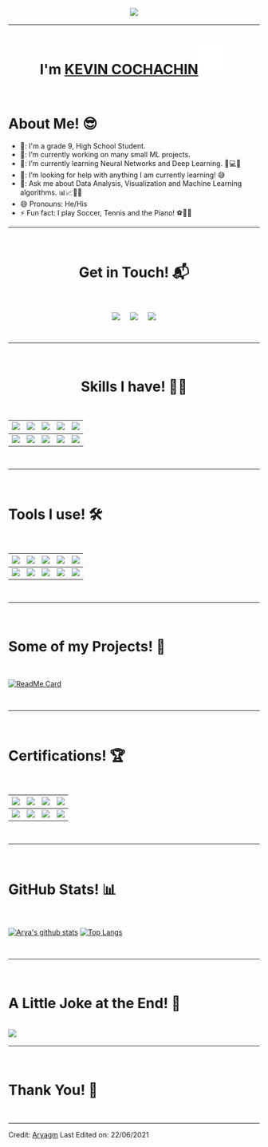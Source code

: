 <p align="center">
  <img src="https://miro.medium.com/max/2048/1*OohqW5DGh9CQS4hLY5FXzA.png" height="230"/>
</p>
<hr>
<h1 align="center">I'm <a href="https://github.com/KevinCochachin">KEVIN COCHACHIN<a><img src="https://github.com/Kathryn-Jie/Kathryn-Jie/blob/main/wave.gif" width="60px"/></h1>
<Br>
<h1>About Me! 😎</h1>

- 🏫: I'm a grade 9, High School Student.
- 🔭: I’m currently working on many small ML projects.
- 🌱: I’m currently learning Neural Networks and Deep Learning. 🧠💻🤖
- 🤔: I’m looking for help with anything I am currently learning! 😅
- 💬: Ask me about Data Analysis, Visualization and Machine Learning algorithms. 📊📈🤖🧠
- 😄  Pronouns: He/His
- ⚡  Fun fact: I play Soccer, Tennis and the Piano! ⚽🎾🎹
  
<hr>
<Br>
<h1 align="center">Get in Touch! 📬</h1>
<Br>
<p align="center">
<a href="https://www.linkedin.com/in/arya-manjaramkar" target="blank"><img align="center" src="https://img.shields.io/badge/Arya Manjaramkar-0077B5?style=for-the-badge&logo=linkedin&logoColor=white" /></a> &nbsp;&nbsp;&nbsp;  <a href="mailto:aryagm01@gmail.com" target="blank"><img align="center" src="https://img.shields.io/badge/aryagm01@gmail.com-D14836?style=for-the-badge&logo=gmail&logoColor=white" /></a>    &nbsp;&nbsp;&nbsp;       <a href="https://www.github.com/Aryagm" target="blank"><img align="center" src="https://img.shields.io/badge/Aryagm-100000?style=for-the-badge&logo=github&logoColor=white" /></a>
</p>
  
<Br>
<hr>
<Br>
<h1 align="center">Skills I have! 🤸‍♂</h1>
<Br>
  
|![](https://img.shields.io/badge/Machine%20Learning-brightgreen?style=for-the-badge)|![](https://img.shields.io/badge/ML-Supervized%20Learning-brightgreen?style=for-the-badge)|![](https://img.shields.io/badge/ML-Unsupervized%20Learning-brightgreen?style=for-the-badge)|![](https://img.shields.io/badge/Web%20Scraping-red?style=for-the-badge)|![](https://img.shields.io/badge/Dashboards-red?style=for-the-badge)|
|---|---|---|---|---|
|![](https://img.shields.io/badge/Data%20Science-blue?style=for-the-badge)|![](https://img.shields.io/badge/DS-Data%20Cleaning-blue?style=for-the-badge)|![](https://img.shields.io/badge/DS-Data%20Analysis-blue?style=for-the-badge)|![](https://img.shields.io/badge/DS-Data%20Visualization-blue?style=for-the-badge)|![](https://img.shields.io/badge/And%20More!-yellow?style=for-the-badge)|
  
  
<Br>
<hr>
<Br>
<h1>Tools I use! 🛠️</h1>
<Br>
 
|![](https://img.shields.io/badge/Python-FFD43B?style=for-the-badge&logo=python&logoColor=darkgreen)|![](https://img.shields.io/badge/TensorFlow-FF6F00?style=for-the-badge&logo=TensorFlow&logoColor=white)|![](https://img.shields.io/badge/scikit_learn-F7931E?style=for-the-badge&logo=scikit-learn&logoColor=white)|![](https://img.shields.io/badge/Keras-D00000?style=for-the-badge&logo=Keras&logoColor=white)|![](https://img.shields.io/badge/Jupyter-F37626.svg?&style=for-the-badge&logo=Jupyter&logoColor=white)|
|---|---|---|---|---|
|![](https://img.shields.io/badge/conda-342B029.svg?&style=for-the-badge&logo=anaconda&logoColor=white)|![](https://img.shields.io/badge/Pandas-2C2D72?style=for-the-badge&logo=pandas&logoColor=white)|![](https://img.shields.io/badge/Numpy-777BB4?style=for-the-badge&logo=numpy&logoColor=white)|![](https://img.shields.io/badge/Plotly-239120?style=for-the-badge&logo=plotly&logoColor=white)|![](https://img.shields.io/badge/And%20More!-yellow?style=for-the-badge)|
  

<Br>
<hr>
<Br>
<h1>Some of my Projects! 🎨</h1>
<Br>
  
[![ReadMe Card](https://github-readme-stats.vercel.app/api/pin/?username=Aryagm&repo=California_Housing_Prices)](https://github.com/Aryagm/California_Housing_Prices)

<Br>
<hr>
<Br>
<h1>Certifications! 🏆</h1>
<Br>
  
|[![](https://img.shields.io/badge/Introduction%20to%20Python-red?style=for-the-badge)](https://raw.githubusercontent.com/Aryagm/Aryagm/main/Certificates/Introduction%20to%20Python-1.jpg)|[![](https://img.shields.io/badge/Intermediate%20Python-blue?style=for-the-badge)](https://raw.githubusercontent.com/Aryagm/Aryagm/main/Certificates/Intermediate%20Python-1.jpg)|[![](https://img.shields.io/badge/Machine%20Learning%20for%20Everyone-green?style=for-the-badge)](https://raw.githubusercontent.com/Aryagm/Aryagm/main/Certificates/Machine%20Learning%20for%20Everyone-1.jpg)|[![](https://img.shields.io/badge/Data%20Science%20Toolbox%20-I-orange?style=for-the-badge)](https://github.com/Aryagm/Aryagm/blob/main/Certificates/Data%20Science%20Toolbox%20-%20I-1.jpg)|
|---|---|---|---|
|[![](https://img.shields.io/badge/Data%20Science%20Toolbox%20-II-orange?style=for-the-badge)](https://github.com/Aryagm/Aryagm/blob/main/Certificates/Data%20Science%20Toolbox%20-%20II-1.jpg)|[![](https://img.shields.io/badge/Statistical%20Thinking%20in%20Python-purple?style=for-the-badge)](https://raw.githubusercontent.com/Aryagm/Aryagm/main/Certificates/Statistical%20Thinking%20in%20Python-1.jpg)|[![](https://img.shields.io/badge/Supervized%20Learning%20with%20Sklearn-red?style=for-the-badge)](https://raw.githubusercontent.com/Aryagm/Aryagm/main/Certificates/Supervized%20Learning%20with%20Scikit-Learn-1.jpg)|[![](https://img.shields.io/badge/More%20on%20the%20Way!-yellow?style=for-the-badge)](https://github.com/Aryagm)|
  
 

<Br>
<hr>
<Br>
<h1>GitHub Stats! 📊</h1>
<Br>
  
[![Arya's github stats](https://github-readme-stats.vercel.app/api?username=Aryagm&show_icons=true&theme=merko)](https://github.com/Aryagm/github-readme-stats) [![Top Langs](https://github-readme-stats.vercel.app/api/top-langs/?username=Aryagm&layout=compact&theme=merko)](https://github.com/Aryagm/github-readme-stats)

 
<Br>
<hr>
<Br>
<h1>A Little Joke at the End! 🤣</h1>
<Br>
  
<img src="https://ih1.redbubble.net/image.471887531.0381/raf,750x1000,075,t,000000:44f0b734a5.u4.jpg"/>
  
  
  
<Br>
<hr>
<Br>
<h1>Thank You! 🤵 </h1>
<Br>

------
  
Credit: [Aryagm](https://github.com/Aryagm)
Last Edited on: 22/06/2021

